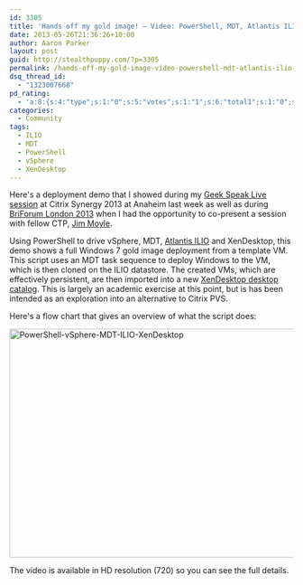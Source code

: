 ```yaml
---
id: 3305
title: 'Hands off my gold image! – Video: PowerShell, MDT, Atlantis ILIO and XenDesktop deployment'
date: 2013-05-26T21:36:26+10:00
author: Aaron Parker
layout: post
guid: http://stealthpuppy.com/?p=3305
permalink: /hands-off-my-gold-image-video-powershell-mdt-atlantis-ilio-and-xendesktop-deployment/
dsq_thread_id:
  - "1323007668"
pd_rating:
  - 'a:8:{s:4:"type";s:1:"0";s:5:"votes";s:1:"1";s:6:"total1";s:1:"0";s:6:"total2";s:1:"0";s:6:"total3";s:1:"0";s:6:"total4";s:1:"0";s:6:"total5";s:1:"1";s:7:"average";s:6:"5.0000";}'
categories:
  - Community
tags:
  - ILIO
  - MDT
  - PowerShell
  - vSphere
  - XenDesktop
---
```

Here's a deployment demo that I showed during my [Geek Speak Live session](https://citrix.g2planet.com/synergylosangeles2013/public_session_view.php?agenda_session_id=274&conference=synergy) at Citrix Synergy 2013 at Anaheim last week as well as during [BriForum London 2013](http://briforum.com/Europe/sessions.html#jmoyleDesktop) when I had the opportunity to co-present a session with fellow CTP, [Jim Moyle](https://twitter.com/jimmoyle).

Using PowerShell to drive vSphere, MDT, [Atlantis ILIO](http://atlantiscomputing.com/products/persistent-vdi) and XenDesktop, this demo shows a full Windows 7 gold image deployment from a template VM. This script uses an MDT task sequence to deploy Windows to the VM, which is then cloned on the ILIO datastore. The created VMs, which are effectively persistent, are then imported into a new [XenDesktop desktop catalog](http://support.citrix.com/static/kc/CTX127254/help/New-BrokerCatalog.html). This is largely an academic exercise at this point, but is has been intended as an exploration into an alternative to Citrix PVS.

Here's a flow chart that gives an overview of what the script does:

[<img class="alignnone  wp-image-3306" alt="PowerShell-vSphere-MDT-ILIO-XenDesktop" src="http://stealthpuppy.com/wp-content/uploads/2013/05/PowerShell-vSphere-MDT-ILIO-XenDesktop.png" width="720" height="405" srcset="https://stealthpuppy.com/wp-content/uploads/2013/05/PowerShell-vSphere-MDT-ILIO-XenDesktop.png 720w, https://stealthpuppy.com/wp-content/uploads/2013/05/PowerShell-vSphere-MDT-ILIO-XenDesktop-150x84.png 150w, https://stealthpuppy.com/wp-content/uploads/2013/05/PowerShell-vSphere-MDT-ILIO-XenDesktop-300x168.png 300w, https://stealthpuppy.com/wp-content/uploads/2013/05/PowerShell-vSphere-MDT-ILIO-XenDesktop-624x351.png 624w" sizes="(max-width: 720px) 100vw, 720px" />](http://stealthpuppy.com/wp-content/uploads/2013/05/PowerShell-vSphere-MDT-ILIO-XenDesktop.png)

The video is available in HD resolution (720) so you can see the full details.
